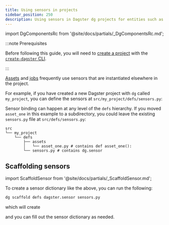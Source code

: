 ```yaml
---
title: Using sensors in projects
sidebar_position: 250
description: Using sensors in Dagster dg projects for entities such as assets and jobs.
---
```


import DgComponentsRc from '@site/docs/partials/\_DgComponentsRc.md';

<DgComponentsRc />

:::note Prerequisites

Before following this guide, you will need to [create a project](/guides/build/projects/creating-a-new-project) with the [`create-dagster` CLI](/api/clis/create-dagster).

:::

[Assets](/guides/build/assets) and [jobs](/guides/build/jobs) frequently use sensors that are instantiated elsewhere in the project.

For example, if you have created a new Dagster project with `dg` called `my_project`, you can define the sensors at `src/my_project/defs/sensors.py`:

Sensor binding can happen at any level of the `defs` hierarchy. If you moved `asset_one` in this example to a subdirectory, you could leave the existing `sensors.py` file at `src/defs/sensors.py`:

```
src
└── my_project
    └── defs
        ├── assets
        │   └── asset_one.py # contains def asset_one():
        └── sensors.py # contains dg.sensor
```

## Scaffolding sensors

import ScaffoldSensor from '@site/docs/partials/\_ScaffoldSensor.md';

<ScaffoldSensor />

To create a sensor dictionary like the above, you can run the following:

```bash
dg scaffold defs dagster.sensor sensors.py
```

which will create

<CodeExample
  path="docs_snippets/docs_snippets/concepts/automate/scaffolded-sensor-defs.py"
  title="src/<project_name>/defs/sensors.py"
/>

and you can fill out the sensor dictionary as needed.
